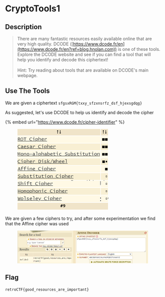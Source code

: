 # CryptoTools1

## Description

> There are many fantastic resources easily available online that are very high quality. DCODE ([https://www.dcode.fr/en](https://www.dcode.fr/en?ref=blog.hnolan.com)) is one of these tools. Explore the DCODE website and see if you can find a tool that will help you identify and decode this ciphertext!\
> \
> Hint: Try reading about tools that are available on DCODE's main webpage.

## Use The Tools

We are given a ciphertext `sfgsxRGM{txxy_sfzxnsrfz_dsf_hjexsgdqg}`

As suggested, let's use DCODE to help us identify and decode the cipher

{% embed url="https://www.dcode.fr/cipher-identifier" %}

<figure><img src="../../.gitbook/assets/image (8) (5).png" alt=""><figcaption></figcaption></figure>

We are given a few ciphers to try, and after some experimentation we find that the Affine cipher was used

<figure><img src="../../.gitbook/assets/image (9) (1).png" alt=""><figcaption></figcaption></figure>

## Flag

`retroCTF{good_resources_are_important}`
